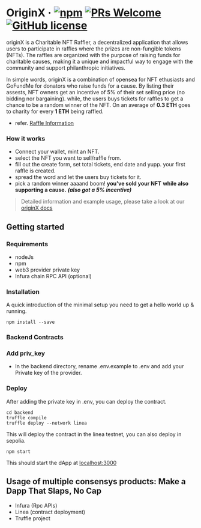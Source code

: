 # OriginX &middot; [![npm](https://img.shields.io/npm/v/npm.svg?style=flat-square)](https://www.npmjs.com/package/npm) [![PRs Welcome](https://img.shields.io/badge/PRs-welcome-brightgreen.svg?style=flat-square)](http://makeapullrequest.com) [![GitHub license](https://img.shields.io/badge/license-MIT-blue.svg?style=flat-square)](https://github.com/your/your-project/blob/master/LICENSE)

originX is a Charitable NFT Raffler, a decentralized application that allows users to 
participate in raffles where the prizes are non-fungible tokens (NFTs). The raffles are 
organized with the purpose of raising funds for charitable causes, making it a unique 
and impactful way to engage with the community and support philanthropic initiatives.

In simple words, originX is a combination of opensea for NFT ethusiasts and GoFundMe for donators who raise funds for a cause. By listing their assests, NFT owners get an incentive of 5% of their set selling price (no bidding nor bargaining). while, the users buys tickets for raffles to get a chance to be a random winner of the NFT. On an average of **0.3 ETH** goes to charity for every **1 ETH** being raffled.

- refer. [Raffle Information](https://originx-docs.0xc0d3rs.tech/overview/raffle-pool)

### How it works

- Connect your wallet, mint an NFT.
- select the NFT you want to sell/raffle from.
- fill out the create form, set total tickets, end date and yupp. your first raffle is created.
- spread the word and let the users buy tickets for it.
- pick a random winner aaaand boom! **you've sold your NFT** **while also supporting a cause.** ***(also got a 5% incentive)***

> Detailed information and example usage, please take a look at our [originX docs](https://originx-docs.0xc0d3rs.tech/getting-started/creating-a-raffle)

## Getting started

### Requirements

- nodeJs
- npm
- web3 provider private key
- Infura chain RPC API (optional)

### Installation

A quick introduction of the minimal setup you need to get a hello world up &
running.

```shell
npm install --save
```

### Backend Contracts
### Add priv_key
- In the backend directory, rename .env.example to .env and add your Private key of the provider.

### Deploy
After adding the private key in .env, you can deploy the contract.

```shell
cd backend
truffle compile
truffle deploy --network linea
```
This will deploy the contract in the linea testnet, you can also deploy in sepolia.

```shell
npm start
```
This should start the dApp at [localhost:3000](https://localhost:3000)

## Usage of multiple consensys products: Make a Dapp That Slaps, No Cap

- Infura (Rpc APIs)
- Linea (contract deployment)
- Truffle project